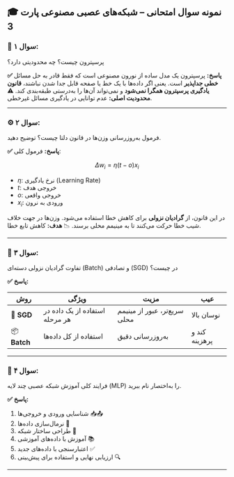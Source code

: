 
## 🎓 نمونه سوال امتحانی – شبکه‌های عصبی مصنوعی پارت 3

### 🧠 سوال ۱:

پرسپترون چیست؟ چه محدودیتی دارد؟

**✅ پاسخ:**
پرسپترون یک مدل ساده از نورون مصنوعی است که فقط قادر به حل مسائل **خطی جداپذیر** است. یعنی اگر داده‌ها با یک خط یا صفحه قابل جدا شدن نباشند، **قانون یادگیری پرسپترون همگرا نمی‌شود** و نمی‌تواند آن‌ها را به‌درستی طبقه‌بندی کند.
⚠️ **محدودیت اصلی:** عدم توانایی در یادگیری مسائل غیرخطی.

---

### ⚙️ سوال ۲:

فرمول به‌روزرسانی وزن‌ها در قانون دلتا چیست؟ توضیح دهید.

**✅ پاسخ:**
فرمول کلی:

$$
\Delta w_i = \eta (t - o)x_i
$$

* $\eta$: نرخ یادگیری (Learning Rate)
* $t$: خروجی هدف
* $o$: خروجی واقعی
* $x_i$: ورودی به نرون

در این قانون، از **گرادیان نزولی** برای کاهش خطا استفاده می‌شود. وزن‌ها در جهت خلاف شیب خطا حرکت می‌کنند تا به مینیمم محلی برسند.
📉 **هدف:** کاهش تابع خطا.

---

### 🧮 سوال ۳:

تفاوت گرادیان نزولی دسته‌ای (Batch) و تصادفی (SGD) در چیست؟

**✅ پاسخ:**

| روش          | ویژگی                          | مزیت                         | عیب           |
| ------------ | ------------------------------ | ---------------------------- | ------------- |
| 🎲 **SGD**   | استفاده از یک داده در هر مرحله | سریع‌تر، عبور از مینیمم محلی | نوسان بالا    |
| 📦 **Batch** | استفاده از کل داده‌ها          | به‌روزرسانی دقیق             | کند و پرهزینه |

---

### 🧪 سوال ۴:

فرایند کلی آموزش شبکه عصبی چند لایه (MLP) را به‌اختصار نام ببرید.

**✅ پاسخ:**

1. شناسایی ورودی و خروجی‌ها 📥📤
2. نرمال‌سازی داده‌ها 📏
3. طراحی ساختار شبکه 🧱
4. آموزش با داده‌های آموزشی 📚
5. اعتبارسنجی با داده‌های جدید ✅
6. ارزیابی نهایی و استفاده برای پیش‌بینی 🔍

---

